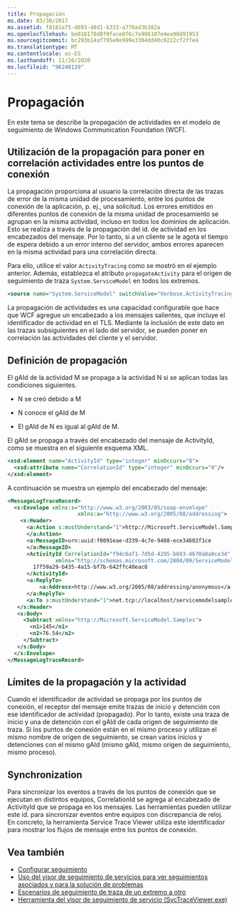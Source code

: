 ```yaml
---
title: Propagación
ms.date: 03/30/2017
ms.assetid: f8181e75-d693-48d1-b333-a776ad3b382a
ms.openlocfilehash: be010178d8f0face8f6c7e986107e4ea90d91953
ms.sourcegitcommit: bc293b14af795e0e999e3304dd40c0222cf2ffe4
ms.translationtype: MT
ms.contentlocale: es-ES
ms.lasthandoff: 11/26/2020
ms.locfileid: "96240139"
---
```

# <a name="propagation"></a>Propagación

En este tema se describe la propagación de actividades en el modelo de seguimiento de Windows Communication Foundation (WCF).  
  
## <a name="using-propagation-to-correlate-activities-across-endpoints"></a>Utilización de la propagación para poner en correlación actividades entre los puntos de conexión  

 La propagación proporciona al usuario la correlación directa de las trazas de error de la misma unidad de procesamiento, entre los puntos de conexión de la aplicación, p. ej., una solicitud. Los errores emitidos en diferentes puntos de conexión de la misma unidad de procesamiento se agrupan en la misma actividad, incluso en todos los dominios de aplicación. Esto se realiza a través de la propagación del id. de actividad en los encabezados del mensaje. Por lo tanto, si a un cliente se le agota el tiempo de espera debido a un error interno del servidor, ambos errores aparecen en la misma actividad para una correlación directa.  
  
 Para ello, utilice el valor `ActivityTracing` como se mostró en el ejemplo anterior. Además, establezca el atributo `propagateActivity` para el origen de seguimiento de traza `System.ServiceModel` en todos los extremos.  
  
```xml  
<source name="System.ServiceModel" switchValue="Verbose,ActivityTracing" propagateActivity="true" >  
```  
  
 La propagación de actividades es una capacidad configurable que hace que WCF agregue un encabezado a los mensajes salientes, que incluye el identificador de actividad en el TLS. Mediante la inclusión de este dato en las trazas subsiguientes en el lado del servidor, se pueden poner en correlación las actividades del cliente y el servidor.  
  
## <a name="propagation-definition"></a>Definición de propagación  

 El gAId de la actividad M se propaga a la actividad N si se aplican todas las condiciones siguientes.  
  
- N se creó debido a M  
  
- N conoce el gAId de M  
  
- El gAId de N es igual al gAId de M.  
  
 El gAId se propaga a través del encabezado del mensaje de ActivityId, como se muestra en el siguiente esquema XML.  
  
```xml  
<xsd:element name="ActivityId" type="integer" minOccurs="0">  
  <xsd:attribute name="CorrelationId" type="integer" minOccurs="0"/>  
</xsd:element>  
```  
  
 A continuación se muestra un ejemplo del encabezado del mensaje:  
  
```xml  
<MessageLogTraceRecord>  
  <s:Envelope xmlns:s="http://www.w3.org/2003/05/soap-envelope"
                      xmlns:a="http://www.w3.org/2005/08/addressing">  
    <s:Header>  
      <a:Action s:mustUnderstand="1">http://Microsoft.ServiceModel.Samples/ICalculator/Subtract  
      </a:Action>  
      <a:MessageID>urn:uuid:f0091eae-d339-4c7e-9408-ece34602f1ce  
      </a:MessageID>  
      <ActivityId CorrelationId="f94c6af1-7d5d-4295-b693-4670a8a0ce34"
               xmlns="http://schemas.microsoft.com/2004/09/ServiceModel/Diagnostics">  
        17f59a29-b435-4a15-bf7b-642ffc40eac8  
      </ActivityId>  
      <a:ReplyTo>  
          <a:Address>http://www.w3.org/2005/08/addressing/anonymous</a:Address>  
      </a:ReplyTo>  
      <a:To s:mustUnderstand="1">net.tcp://localhost/servicemodelsamples/service</a:To>  
   </s:Header>  
   <s:Body>  
     <Subtract xmlns="http://Microsoft.ServiceModel.Samples">  
       <n1>145</n1>  
       <n2>76.54</n2>  
     </Subtract>  
   </s:Body>  
  </s:Envelope>  
</MessageLogTraceRecord>  
```  
  
## <a name="propagation-and-activity-boundaries"></a>Límites de la propagación y la actividad  

 Cuando el identificador de actividad se propaga por los puntos de conexión, el receptor del mensaje emite trazas de inicio y detención con ese identificador de actividad (propagado). Por lo tanto, existe una traza de inicio y una de detención con el gAId de cada origen de seguimiento de traza. Si los puntos de conexión están en el mismo proceso y utilizan el mismo nombre de origen de seguimiento, se crean varios inicios y detenciones con el mismo gAId (mismo gAId, mismo origen de seguimiento, mismo proceso).  
  
## <a name="synchronization"></a>Synchronization  

 Para sincronizar los eventos a través de los puntos de conexión que se ejecutan en distintos equipos, CorrelationId se agrega al encabezado de ActivityId que se propaga en los mensajes. Las herramientas pueden utilizar este id. para sincronizar eventos entre equipos con discrepancia de reloj. En concreto, la herramienta Service Trace Viewer utiliza este identificador para mostrar los flujos de mensaje entre los puntos de conexión.  
  
## <a name="see-also"></a>Vea también

- [Configurar seguimiento](configuring-tracing.md)
- [Uso del visor de seguimiento de servicios para ver seguimientos asociados y para la solución de problemas](using-service-trace-viewer-for-viewing-correlated-traces-and-troubleshooting.md)
- [Escenarios de seguimiento de traza de un extremo a otro](end-to-end-tracing-scenarios.md)
- [Herramienta del visor de seguimiento de servicio (SvcTraceViewer.exe)](../../service-trace-viewer-tool-svctraceviewer-exe.md)
